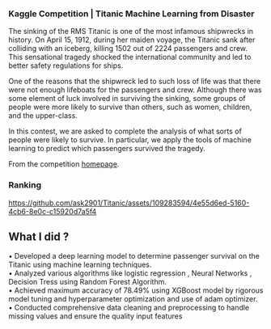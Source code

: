 ### Kaggle Competition | Titanic Machine Learning from Disaster

The sinking of the RMS Titanic is one of the most infamous shipwrecks in history.  On April 15, 1912, during her maiden voyage, the Titanic sank after colliding with an iceberg, killing 1502 out of 2224 passengers and crew.  This sensational tragedy shocked the international community and led to better safety regulations for ships.

One of the reasons that the shipwreck led to such loss of life was that there were not enough lifeboats for the passengers and crew.  Although there was some element of luck involved in surviving the sinking, some groups of people were more likely to survive than others, such as women, children, and the upper-class.

In this contest, we are asked  to complete the analysis of what sorts of people were likely to survive.  In particular, we  apply the tools of machine learning to predict which passengers survived the tragedy.

From the competition [homepage](http://www.kaggle.com/c/titanic-gettingStarted).

### Ranking
https://github.com/ask2901/Titanic/assets/109283594/4e55d6ed-5160-4cb6-8e0c-c15920d7a5f4


## What I did ? 
• Developed a deep learning model to determine passenger survival on the Titanic using machine learning techniques.\
• Analyzed various algorithms like logistic regression , Neural Networks , Decision Tress using Random Forest Algorithm.\
• Achieved maximum accuracy of 78.49% using XGBoost model by rigorous model tuning and hyperparameter optimization and use of adam optimizer.\
• Conducted comprehensive data cleaning and preprocessing to handle missing values and ensure the quality input features
